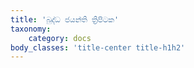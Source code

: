 ```yaml
---
title: 'බුද්ධ ජයන්ති ත්‍රිපිටක'
taxonomy:
    category: docs
body_classes: 'title-center title-h1h2'
---
```


